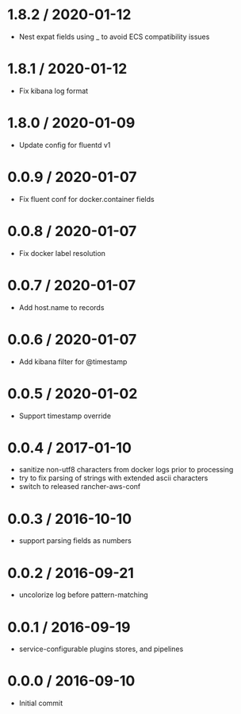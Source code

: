
1.8.2 / 2020-01-12
==================

  * Nest expat fields using _ to avoid ECS compatibility issues

1.8.1 / 2020-01-12
==================

  * Fix kibana log format

1.8.0 / 2020-01-09
==================

  * Update config for fluentd v1

0.0.9 / 2020-01-07
===================

  * Fix fluent conf for docker.container fields

0.0.8 / 2020-01-07
==================

  * Fix docker label resolution

0.0.7 / 2020-01-07
==================

  * Add host.name to records

0.0.6 / 2020-01-07
==================

  * Add kibana filter for @timestamp

0.0.5 / 2020-01-02
==================

  * Support timestamp override

0.0.4 / 2017-01-10
==================

  * sanitize non-utf8 characters from docker logs prior to processing
  * try to fix parsing of strings with extended ascii characters
  * switch to released rancher-aws-conf

0.0.3 / 2016-10-10
==================

  * support parsing fields as numbers

0.0.2 / 2016-09-21
==================

  * uncolorize log before pattern-matching

0.0.1 / 2016-09-19
==================

  * service-configurable plugins stores, and pipelines

0.0.0 / 2016-09-10
==================

 * Initial commit
